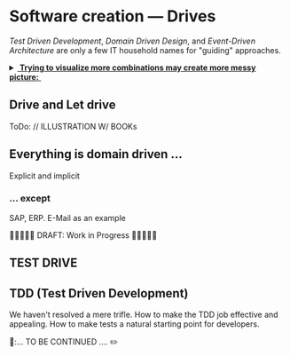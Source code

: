 # Software creation &mdash; Drives

_Test Driven Development_, _Domain Driven Design_, and _Event-Driven Architecture_ are only a few IT household names for "guiding" approaches.

<details><summary><ins>&nbsp;<b>Trying to visualize more combinations may create more messy picture:</b>&nbsp;</ins></summary>
&nbsp;
  
<picture><img alt="&thinsp;&nbsp;&nbsp;Combinational mess of drives and driven subjects" src="../../../_rsc/_img/illus/AllDrives.jpg"/></picture>

\___________
</details>

## Drive and Let drive

ToDo: // ILLUSTRATION W/ BOOKs

## Everything is domain driven ...

Explicit and implicit

### ... except

SAP, ERP. E-Mail as an example


🚧🚧🚧🚧🚧 DRAFT: Work in Progress 🚧🚧🚧🚧🚧


## TEST DRIVE

## TDD (Test Driven Development)



We haven't resolved a mere trifle. How to make the TDD job effective and appealing. How to make tests a natural starting point for developers.



🚧:... TO BE CONTINUED .... ✏️

